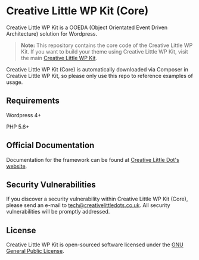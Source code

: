 # Creative Little WP Kit (Core)

Creative Little WP Kit is a OOEDA (Object Orientated Event Driven Architecture) solution for Wordpress.

> **Note:** This repository contains the core code of the Creative Little WP Kit. If you want to build your theme using Creative Little WP Kit, visit the main [Creative Little WP Kit](https://github.com/creativelittledots/wp-kit).

Creative Little WP Kit (Core) is automatically downloaded via Composer in Creative Little WP Kit, so please only use this repo to reference examples of usage.

## Requirements

Wordpress 4+

PHP 5.6+

## Official Documentation

Documentation for the framework can be found at [Creative Little Dot's website](http://creativelittle.uk/wpkit).

## Security Vulnerabilities

If you discover a security vulnerability within Creative Little WP Kit (Core), please send an e-mail to tech@creativelittledots.co.uk. All security vulnerabilities will be promptly addressed.

## License

Creative Little WP Kit is open-sourced software licensed under the [GNU General Public License](http://www.gnu.org/licenses/gpl-3.0.en.html).
